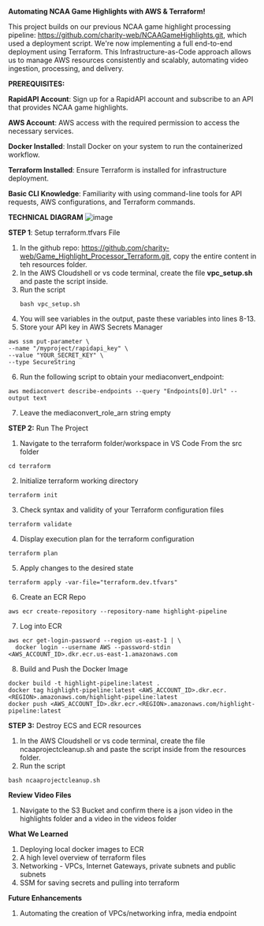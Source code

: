 **Automating NCAA Game Highlights with AWS & Terraform!**

This project builds on our previous NCAA game highlight processing pipeline: https://github.com/charity-web/NCAAGameHighlights.git, which used a deployment script. We're now implementing a full end-to-end deployment using Terraform. This Infrastructure-as-Code approach allows us to manage AWS resources consistently and scalably, automating video ingestion, processing, and delivery.

**PREREQUISITES:**

**RapidAPI Account**: Sign up for a RapidAPI account and subscribe to an API that provides NCAA game highlights.

**AWS Account**: AWS access with the required permission to access the necessary services.

**Docker Installed**: Install Docker on your system to run the containerized workflow.

**Terraform Installed**: Ensure Terraform is installed for infrastructure deployment.

**Basic CLI Knowledge**: Familiarity with using command-line tools for API requests, AWS configurations, and Terraform commands.


**TECHNICAL DIAGRAM**
![image](https://github.com/user-attachments/assets/33ae1dae-93c0-43a5-a3b9-c2345aefc951)


**STEP 1**: Setup terraform.tfvars File

1. In the github repo: https://github.com/charity-web/Game_Highlight_Processor_Terraform.git, copy the entire content in teh resources folder.
2. In the AWS Cloudshell or vs code terminal, create the file **vpc_setup.sh** and paste the script inside.
3. Run the script
   ```
   bash vpc_setup.sh
   ```
4. You will see variables in the output, paste these variables into lines 8-13.
5. Store your API key in AWS Secrets Manager
  ```
  aws ssm put-parameter \
  --name "/myproject/rapidapi_key" \
  --value "YOUR_SECRET_KEY" \
  --type SecureString
  ```
6. Run the following script to obtain your mediaconvert_endpoint:
  ```
  aws mediaconvert describe-endpoints --query "Endpoints[0].Url" --output text
  ```
7. Leave the mediaconvert_role_arn string empty
   

**STEP 2:** Run The Project

1. Navigate to the terraform folder/workspace in VS Code From the src folder
```
cd terraform
```
2. Initialize terraform working directory
```
terraform init
```
3. Check syntax and validity of your Terraform configuration files
```
terraform validate
```
4. Display execution plan for the terraform configuration
```
terraform plan
```
5. Apply changes to the desired state
```
terraform apply -var-file="terraform.dev.tfvars"
```
6. Create an ECR Repo
```
aws ecr create-repository --repository-name highlight-pipeline
```
7. Log into ECR
```
aws ecr get-login-password --region us-east-1 | \
  docker login --username AWS --password-stdin <AWS_ACCOUNT_ID>.dkr.ecr.us-east-1.amazonaws.com
```
8. Build and Push the Docker Image
```
docker build -t highlight-pipeline:latest .
docker tag highlight-pipeline:latest <AWS_ACCOUNT_ID>.dkr.ecr.<REGION>.amazonaws.com/highlight-pipeline:latest
docker push <AWS_ACCOUNT_ID>.dkr.ecr.<REGION>.amazonaws.com/highlight-pipeline:latest
```

**STEP 3:** Destroy ECS and ECR resources

1. In the AWS Cloudshell or vs code terminal, create the file ncaaprojectcleanup.sh and paste the script inside from the resources folder.
2. Run the script
```
bash ncaaprojectcleanup.sh
```

**Review Video Files**
1. Navigate to the S3 Bucket and confirm there is a json video in the highlights folder and a video in the videos folder

**What We Learned**
1. Deploying local docker images to ECR
2. A high level overview of terraform files
3. Networking - VPCs, Internet Gateways, private subnets and public subnets
4. SSM for saving secrets and pulling into terraform

**Future Enhancements**
1. Automating the creation of VPCs/networking infra, media endpoint
